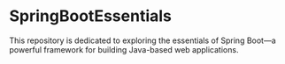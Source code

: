 # SpringBootEssentials
This repository is dedicated to exploring the essentials of Spring Boot—a powerful framework for building Java-based web applications.
